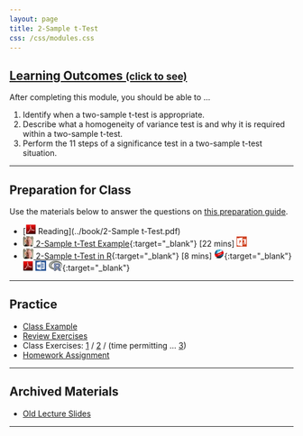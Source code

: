 ```yaml
---
layout: page
title: 2-Sample t-Test
css: /css/modules.css
---
```


<div class="panel-group-ILOs">
  <div class="panel panel-default">
    <div class="panel-heading">
      <h2 class="panel-title">
        <a data-toggle="collapse" href="#ILOs">Learning Outcomes <small>(click to see)</small></a>
      </h2>
    </div>
    <div id="ILOs" class="panel-collapse collapse">
      <div class="panel-body">

<p>After completing this module, you should be able to ...</p>

<ol>
  <li>Identify when a two-sample t-test is appropriate.</li>
  <li>Describe what a homogeneity of variance test is and why it is required within a two-sample t-test.</li>
  <li>Perform the 11 steps of a significance test in a two-sample t-test situation.</li>
</ol>
      </div>
    </div>
  </div>
</div>

----

## Preparation for Class

Use the materials below to answer the questions on [this preparation guide](2Samplet_Prep).

* [![PDF](../img/pdf.png) Reading](../book/2-Sample t-Test.pdf)
* [![Vimeo](../img/dhovid.png) 2-Sample t-Test Example](https://vimeo.com/user45324800/t2test-ex1){:target="_blank"} [22 mins] [![PowerPoint](../img/ppt.png)](2Samplet_PPT.pptx)
* [![Vimeo](../img/dhovid.png) 2-Sample t-Test in R](https://vimeo.com/user45324800/2samplettest){:target="_blank"} [8 mins] [![Web](../img/web.png)](2Samplet_RHO.html){:target="_blank"}  [![PDF](../img/pdf.png)](2Samplet_RHO.pdf) [![MSWord](../img/word.png)](2Samplet_RHO.docx)  [![R](../img/Rlogo.png)](2Samplet_RHO.R){:target="_blank"}

----

## Practice

* [Class Example](2Samplet_CExmpl)
* [Review Exercises](2Samplet_RevEx)
* Class Exercises: [1](2Samplet_CE1) / [2](2Samplet_CE2) / (time permitting ... [3](2Samplet_CE3))
* [Homework Assignment](2Samplet_HW)

----

## Archived Materials

* [Old Lecture Slides](2Samplet_PPT_old.pptx)

----
